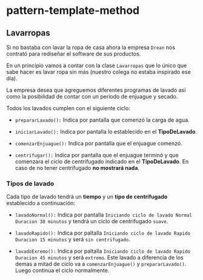 # pattern-template-method

## Lavarropas

Si no bastaba con lavar la ropa de casa ahora la empresa `Drean` nos contrató para rediseñar
el software de sus productos.

En un principio vamos a contar con la clase `Lavarropas` que lo único que sabe hacer es lavar ropa sin más
(nuestro colega no estaba inspirado ese día).

La empresa desea que agreguemos diferentes programas de lavado así como la posibilidad de contar con un periodo de
enjuague y secado.

Todos los lavados cumplen con el siguiente ciclo:

* `prepararLavado():` Indica por pantalla que comenzó la carga de agua.

* `iniciarLavado():` Indica por pantalla lo establecido en el **TipoDeLavado**.
 
* `comenzarEnjuague():` Indica por pantalla que el enjuague comenzó.
      
* `centrifugar():` Indica por pantalla que el enjuague terminó y que comenzara el ciclo de centrifugado indicado 
en el **TipoDeLavado**. En caso de no tener centrifugado **no mostrará nada**.


### Tipos de lavado

Cada tipo de lavado tendrá un **tiempo** y un **tipo de centrifugado** establecido a continuación:

* `lavadoNormal():` Indica por pantalla `Iniciando ciclo de lavado Normal Duracion 30 minutos` y
 tendrá un ciclo de centrifugado `suave`.

* `lavadoRapido():` Indica por paltalla `Iniciando ciclo de lavado Rapido Duracion 15 minutos` y será `sin centrifugado`.

* `lavadoExremo():` Indica por paltalla `Iniciando ciclo de lavado Rapido Duracion 45 minutos` y será `extremo`. 
Este lavado a diferencia de los demas a mitad de ciclo va a `comenzarEnjuague()` y `prepararLavado()`. 
Luego continua el ciclo normalmente.

